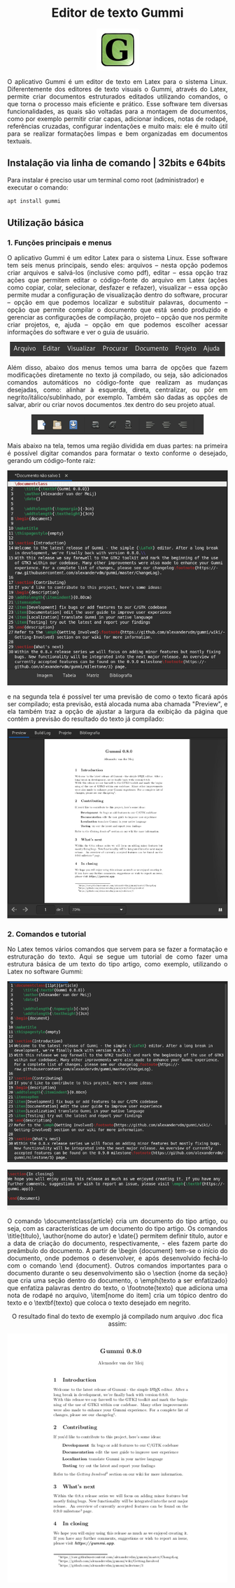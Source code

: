 <h1 align=center> Editor de texto Gummi </h1>
<div align=center>
 
 ![logotipo gummi](img/gummi.png)

</div>

<p align=justify> 
O aplicativo Gummi é um editor de texto em Latex para o sistema Linux. Diferentemente dos editores de texto visuais o Gummi, através do Latex, permite criar documentos estruturados editados utilizando comandos, o que torna o processo mais eficiente e prático. Esse software tem diversas funcionalidades, as quais são voltadas para a montagem de documentos, como por exemplo permitir criar capas, adicionar índices, notas de rodapé, referências cruzadas, configurar indentações e muito mais: ele é muito útil para se realizar formatações limpas e bem organizadas em documentos textuais.
</p>


## Instalação via linha de comando | 32bits e 64bits

Para instalar é preciso usar um terminal como root (administrador) e executar o comando:
```sh
apt install gummi
```

## Utilização básica

<h3> 1. Funções principais e menus</h3>
<p align=justify>
 O aplicativo Gummi é um editor Latex para o sistema Linux. Esse software tem seis menus principais, sendo eles: arquivos – nesta opção podemos criar arquivos e salvá-los (inclusive como pdf), editar – essa opção traz ações que permitem editar o código-fonte do arquivo em Latex (ações como copiar, colar, selecionar, desfazer e refazer), visualizar – essa opção permite mudar a configuração de visualização dentro do software, procurar – opção em que podemos localizar e substituir palavras, documento – opção que permite compilar o documento que está sendo produzido e gerenciar as configurações de compilação, projeto – opção que nos permite criar projetos, e, ajuda – opção em que podemos escolher acessar informações do software e ver o guia de usuário.
</p>
<div align=center>
 
 ![menu](img/tutorial-gummi-1.png)

</div>

<p align=justify>
 Além disso, abaixo dos menus temos uma barra de opções que fazem modificações diretamente no texto já compilado, ou seja, são adicionados comandos automáticos no código-fonte que realizam as mudanças desejadas, como: alinhar à esquerda, direta, centralizar, ou pôr em negrito/itálico/sublinhado, por exemplo. Também são dadas as opções de salvar, abrir ou criar novos documentos .tex dentro do seu projeto atual.
</p>
<div align=center>
 
 ![menu-icones](img/tutorial-gummi-2.png)

</div>

<p align=justify>
 Mais abaixo na tela, temos uma região dividida em duas partes: na primeira é possível digitar comandos para formatar o texto conforme o desejado, gerando um código-fonte raiz:
</p>
<div align=center>
 
 ![editor-de-texto](img/tutorial-gummi-3.png)

</div>

<p align=justify>
e na segunda tela é possível ter uma previsão de como o texto ficará após ser compilado; esta previsão, está alocada numa aba chamada "Preview", e ela também traz a opção de ajustar a largura da exibição da página que contém a previsão do resultado do texto já compilado:
</p>
<div align=center>
 
 ![preview-texto](img/tutorial-gummi-4.png)

</div>

<h3>2. Comandos e tutorial</h3>

<p align=justify>
No Latex temos vários comandos que servem para se fazer a formatação e estruturação do texto. Aqui se segue um tutorial de como fazer uma estrutura básica de um texto do tipo artigo, como exemplo, utilizando o Latex no software Gummi:
</p>
<div align=center>
 
 ![codigo-fonte-no-editor-de-texto](img/tutorial-gummi-5.png)

</div>
<div align=center>
 
 ![codigo-fonte-no-editor-de-texto](img/tutorial-gummi-6.png)

</div>

<p align=justify>
O comando \documentclass{article} cria um documento do tipo artigo, ou seja, com as características de um documento do tipo artigo. Os comandos \title{título}, \author{nome do autor} e \date{} permitem definir título, autor e a data de criação do documento, respectivamente, - eles fazem parte do preâmbulo do documento. A partir de \begin {document} tem-se o início do documento, onde podemos o desenvolver, e após desenvolvido fechá-lo com o comando \end {document}. Outros comandos importantes para o documento durante o seu desenvolvimento são o \section {nome da seção} que cria uma seção dentro do documento, o \emph{texto a ser enfatizado} que enfatiza palavras dentro do texto, o \footnote{texto} que adiciona uma nota de rodapé no arquivo, \item[nome do item] cria um tópico dentro do texto e o \textbf{texto} que coloca o texto desejado em negrito.
</p>
<p align=center>
O resultado final do texto de exemplo já compilado num arquivo .doc fica assim: 
</p>
<div align=center>
 
 ![versao-compilada-texto](img/tutorial-gummi-7.png)

</div>


